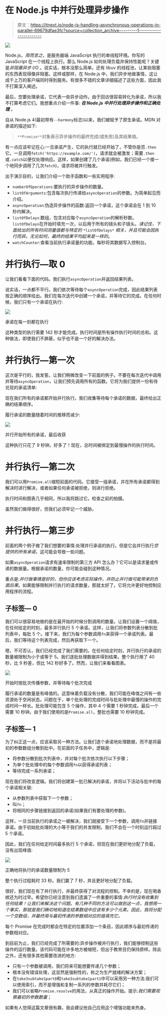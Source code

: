 # 在 Node.js 中并行处理异步操作

> 原文：<https://itnext.io/node-js-handling-asynchronous-operations-in-parallel-69679dfae3fc?source=collection_archive---------1----------------------->

![](img/ef79f8d407aeab52f04486fcc761832f.png)

Node.js，*简而言之*，是服务器端 JavaScript 执行的单线程环境。你写的 JavaScript 在一个线程上执行。那么 Node.js 如何处理负载并保持性能呢？关键是*非阻塞异步 I/O* 。说实话，根本没那么简单。还有 libuv 的线程池，让某些阻塞的东西表现得像非阻塞。这样或那样，在 Node.js 中，我们异步地做事情，这让成千上万的客户端同时得到服务。有很多不错的文章详细描述了这些方面，因此我不打算深入阐述。

最后，您要处理承诺，它代表一些异步动作。由于回访很容易转化为承诺，所以我不打算考虑它们。我想重点介绍一件事: ***在 Node.js 中并行处理异步操作和正确处理*** *。*

自从 Node.js 4(最初带有`--harmony`标志)以来，我们被赋予了原生承诺。MDN 对承诺的描述如下:

> `**Promise**`对象表示异步操作的最终完成(或失败)及其结果值。

有一点应该牢记在心:一旦承诺产生，它的执行就已经开始了，不管你是否`.then`它。一旦调用`fetch('https://example.com/')`，请求就会被激发；需要`.then`或`.catch`以便仅处理响应。这样，如果创建了几个承诺(例如，我们已经一个接一个地同步调用了几次`fetch`)，请求将被并行触发。

出于演示目的，让我们介绍一个助手函数和一些实用程序:

*   `numberOfOperations`:要执行的异步操作的数量。
*   `listOfArguments`:包含每次执行传递给`asyncOperation`的参数。为简单起见而介绍。
*   `asyncOperation`:伪造异步操作的函数:返回一个承诺，这个承诺会在 1 到 10 秒内解决。
*   `listOfDelays`:数组，包含对应每个`asyncOperation`的解析秒数。`listOfDelays`在开始时填充一次，以后用于所有的镜头和子镜头。*请记住，下面给出的所有时间测量值都与特定的* `*listOfDelays*` *相关，并且可能会因执行而异。无论如何，最终的结果平均起来是一样的*。
*   `watchCounter`:查看当前执行承诺量的功能。每秒将其数据写入控制台。

# 并行执行—取 0

让我们看看下面的代码。我们执行`asyncOperation`并返回结果列表。

说实话，一点都不平行。我们依次等待每个`asyncOperation`完成，因此结果列表按正确的顺序给出。我们在每次迭代中创建一个承诺，并等待它的完成。在任何时候，我们只有一个承诺在执行:

![](img/ab80abec5fd34440fa97156387dbabb4.png)

承诺在每一刻都在执行

这种类型的执行需要 142 秒才能完成。执行时间是所有操作执行时间的总和。这种做法，即使我们不屏蔽，似乎也不是一个好的解决办法。

# 并行执行—第一次

这次是平行的，我发誓。让我们稍微改变一下前面的例子。不要在每次迭代中调用并等待`asyncOperation`，让我们预先调用所有的函数。它将为我们提供一份有待兑现的承诺清单:

现在我们所有的承诺都开始并行执行。我们收集等待每个承诺的数据，最终给出正确的结果顺序。

履行承诺的数量随着时间的推移而减少:

![](img/885f70c05c058557840639d1b4faad70.png)

并行开始所有的承诺，最后收获

这种执行只花了 9 秒钟。好多了！现在，总时间被绑定到最慢操作的执行时间。

# 并行执行—第二次

我们可以用`Promise.all`缩短前面的代码。它接受一组承诺，并在所有承诺都得到解决时进行解决，或者如果任何承诺被拒绝，则进行拒绝。

执行时间和图表几乎相同，所以我将跳过它。检查之前的拍摄。

虽然我们做得很好，但我们必须牢记一个威胁。

# 并行执行—第三步

前面的两个例子做了我们想要的事情:处理并行承诺的执行。但是它会并行执行*您提供的所有承诺*，这可能会导致一些问题。

如果`asyncOperation`请求有速率限制的第三方 API 怎么办？它可以是请求量或传递的数据量。根据承诺的数量，你可能会碰到这种情况。

重点是:*并行做事情是好的，但你应该考虑实际操作，并防止并行做可能带来的负面后果*。如果能够限制并行执行的请求数量，那就太好了。它将允许更好地控制应用程序的流程。

## 子标签— 0

我们可以很容易地做的是在最开始的时候分割调用的数量。让我们设置一个阈值，在任何给定的时刻，最多并行执行 5 个承诺。这样，让我们将参数列表分散到批列表中，每批 5 个。接下来，我们为每个参数调用`fn`来获得一个承诺列表。最后，我们等待这个列表完成，然后再获取下一个。

嗯，不可否认，我们已经完成了我们需要的。在任何给定时刻，并行执行的承诺的数量被限制为小于或等于 5。我们逐批处理数据并得到结果。整个执行用了 40 秒，比 9 秒差，但比 142 秒好多了。然而，让我们来看看图表。

![](img/a7fd3a265bf37cf6e328c41f244f5107.png)

开始时按批次传播参数，并等待每个批次完成

履行承诺的数量是有峰值的。这意味着负载没有分散，我们可能在峰值之间有一些资源处于空闲状态。问题在于，单个批处理的完成时间与批处理中最慢的操作的完成时间一样长。批处理可能包含 5 个操作，其中 4 个需要 1 秒钟完成，最后一个需要 10 秒钟。由于我们使用的是`Promise.all`，整批也需要 10 秒钟完成。

## 子标签— 1

为了纠正这一点，应该采取另一种方法。让我们逐个承诺地处理数据，而不是将最初的参数数组分散到批中。在前面的子任务中，逻辑是:

*   将参数分散到批次列表中，并对每个批次依次执行以下步骤；
*   为单个批处理中的每个参数调用`fn`以获得承诺列表；
*   等待完成一系列承诺；

现在我们将改变逻辑。我们将创建第一批已解决的承诺，并将以下活动与批中的每个承诺相关联:

*   从参数列表中获取下一个参数；
*   叫`fn`；
*   将相同的步骤链接到返回的承诺(如果我们有要处理的参数)。

这样，一旦当前执行的承诺之一被解决，我们就接受下一个参数，调用`fn`并链接承诺。由于初始批处理的大小等于我们的并发限制，我们不会在一个时刻运行超过 5 个承诺。

因此，我们在任何给定时间最多执行 5 个承诺，但现在我们更好地分配了负载，没有出现峰值:

![](img/2b8d330f4599eaa00098a5502e3a3e9d.png)

正确地将执行的承诺数量限制为 5

整个执行过程耗时 33 秒。我们赢了 7 秒，并且更好地分配了负载。

很好，我们现在有了并行执行，并最终获得了对流程的控制。不幸的是，现在喝香槟还为时过早。希望你已经注意到我们遗漏了一件重要的事情:*执行时没有收集到任何结果！让我们来解决这个问题。有几种不同的方法可以做到这一点，我想用一个事实，那就是我们确切地知道在结果数组中应该有多少个元素。因此，我将分配一个空数组，并最终用与最初传递的参数相对应的值填充它。*

每个 Promise 在完成时都会在特定的位置添加一个条目，因此顺序与最初传递的参数相对应。

到目前为止，我们已经完成了所需要的:异步操作被并行执行，我们能够控制这些操作的运行数量。该代码可能在许多地方被缩短，但出于教育目仍保持原样。除此之外，还有很多其他需要改进的地方:

*   只有一个参数被调用，我们将来可能想要传递几个参数；
*   根本没有错误处理，这显然是强制性的，称之为生产就绪的解决方案；
*   在`take3subtake1part0`和`take3subtake1part1`中可以采用另一种方法:我们可以使用索引，而不是增强和复制一系列的参数并耗尽它们；
*   我们可以省略`Promise.resolve`的用法，从真正的操作开始。提示:*我们需要观察最初的参数数量*；

如果有人觉得这篇文章很有趣，我会建议他自己应用这个增强功能来热身。
